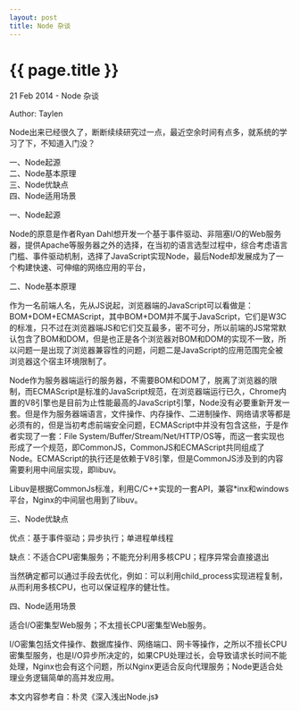 ```yaml
---
layout: post
title: Node 杂谈
---
```


{{ page.title }}
=================

<p class="meta">21 Feb 2014 - Node 杂谈</p>
<p class="meta">Author: Taylen</p>

<p>Node出来已经很久了，断断续续研究过一点，最近空余时间有点多，就系统的学习了下，不知道入门没？</p>

一、Node起源<br/>
二、Node基本原理<br/>
三、Node优缺点<br/>
四、Node适用场景<br/>

一、Node起源<br/>
<p>Node的原意是作者Ryan Dahl想开发一个基于事件驱动、非阻塞I/O的Web服务器，提供Apache等服务器之外的选择，在当初的语言选型过程中，综合考虑语言门槛、事件驱动机制，选择了JavaScript实现Node，最后Node却发展成为了一个构建快速、可伸缩的网络应用的平台，</p>

二、Node基本原理
<p>作为一名前端人名，先从JS说起，浏览器端的JavaScript可以看做是：BOM+DOM+ECMAScript，其中BOM+DOM并不属于JavaScript，它们是W3C的标准，只不过在浏览器端JS和它们交互最多，密不可分，所以前端的JS常常默认包含了BOM和DOM，但是也正是各个浏览器对BOM和DOM的实现不一致，所以问题一是出现了浏览器兼容性的问题，问题二是JavaScript的应用范围完全被浏览器这个宿主环境限制了。</p>

<p>Node作为服务器端运行的服务器，不需要BOM和DOM了，脱离了浏览器的限制，而ECMAScript是标准的JavaScript规范，在浏览器端运行已久，Chrome内置的V8引擎也是目前为止性能最高的JavaScript引擎，Node没有必要重新开发一套。但是作为服务器端语言，文件操作、内存操作、二进制操作、网络请求等都是必须有的，但是当初考虑前端安全问题，ECMAScript中并没有包含这些，于是作者实现了一套：File System/Buffer/Stream/Net/HTTP/OS等，而这一套实现也形成了一个规范，即CommonJS，CommonJS和ECMAScript共同组成了Node。ECMAScript的执行还是依赖于V8引擎，但是CommonJS涉及到的内容需要利用中间层实现，即libuv。</p>

<p>Libuv是根据CommonJs标准，利用C/C++实现的一套API，兼容*inx和windows平台，Nginx的中间层也用到了libuv。</p>

三、Node优缺点<br/>
<p>优点：基于事件驱动；异步执行；单进程单线程</p>
<p>缺点：不适合CPU密集服务；不能充分利用多核CPU；程序异常会直接退出</p>
<p>当然确定都可以通过手段去优化，例如：可以利用child_process实现进程复制，从而利用多核CPU，也可以保证程序的健壮性。</p>

四、Node适用场景<br/>
<p>适合I/O密集型Web服务；不太擅长CPU密集型Web服务。</p>
<p>I/O密集包括文件操作、数据库操作、网络端口、网卡等操作，之所以不擅长CPU密集型服务，也是I/O异步所决定的，如果CPU处理过长，会导致请求长时间不能处理，Nginx也会有这个问题，所以Nginx更适合反向代理服务；Node更适合处理业务逻辑简单的高并发应用。</p>



本文内容参考自：朴灵《深入浅出Node.js》

